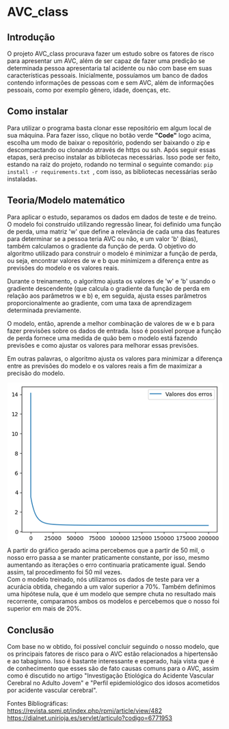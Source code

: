 # AVC_class
## Introdução
O projeto AVC_class procurava fazer um estudo sobre os fatores de risco para apresentar um AVC, além de ser capaz de fazer uma predição se determinada pessoa apresentaria tal acidente ou não com base em suas características pessoais. Inicialmente, possuíamos um banco de dados contendo informações de pessoas com e sem AVC, além de informações pessoais, como por exemplo gênero, idade, doenças, etc.

## Como instalar
Para utilizar o programa basta clonar esse repositório em algum local de sua máquina. Para fazer isso, clique no botão verde **"Code"** logo acima, escolha um modo de baixar o repositório, podendo ser baixando o zip e descompactando ou clonando através de https ou ssh. Após seguir essas etapas, será preciso instalar as bibliotecas necessárias. Isso pode ser feito, estando na raiz do projeto, rodando no terminal o seguinte comando:  `pip install -r requirements.txt `, com isso, as bibliotecas necessárias serão instaladas.

## Teoria/Modelo matemático
Para aplicar o estudo, separamos os dados em dados de teste e de treino. O modelo foi construído utilizando regressão linear, foi definido uma função de perda, uma matriz 'w' que define a relevância de cada uma das features para determinar se a pessoa teria AVC ou não, e um valor 'b' (bias), também calculamos o gradiente da função de perda. O objetivo do algoritmo utilizado para construir o modelo é minimizar a função de perda, ou seja, encontrar valores de w e b que minimizem a diferença entre as previsões do modelo e os valores reais.

Durante o treinamento, o algoritmo ajusta os valores de 'w' e 'b' usando o gradiente descendente (que calcula o gradiente da função de perda em relação aos parâmetros w e b) e, em seguida, ajusta esses parâmetros proporcionalmente ao gradiente, com uma taxa de aprendizagem determinada previamente.

O modelo, então, aprende a melhor combinação de valores de w e b para fazer previsões sobre os dados de entrada. Isso é possível porque a função de perda fornece uma medida de quão bem o modelo está fazendo previsões e como ajustar os valores para melhorar essas previsões.

Em outras palavras, o algoritmo ajusta os valores para minimizar a diferença entre as previsões do modelo e os valores reais a fim de maximizar a precisão do modelo.

<img src= "https://github.com/eriksoaress/AVC_class/blob/main/erros_200mil_interac.png">\
A partir do gráfico gerado acima percebemos que a partir de 50 mil, o nosso erro passa a se manter praticamente constante, por isso, mesmo aumentando as iterações o erro continuaria praticamente igual. Sendo assim, tal procedimento foi 50 mil vezes.\
Com o modelo treinado, nós utilizamos os dados de teste para ver a acurácia obtida, chegando a um valor superior a 70%. Também definimos uma hipótese nula, que é um modelo que sempre chuta no resultado mais recorrente, comparamos ambos os modelos e percebemos que o nosso foi superior em mais de 20%.
## Conclusão
Com base no w obtido, foi possível concluir seguindo o nosso modelo, que os principais fatores de risco para o AVC estão relacionados a hipertensão e ao tabagismo. Isso é bastante interessante e esperado, haja vista que é de conhecimento que esses são de fato causas comuns para o AVC, assim como é discutido no artigo "Investigação Etiológica do Acidente Vascular Cerebral no Adulto Jovem" e "Perfil epidemiológico dos idosos acometidos por acidente vascular cerebral".

Fontes Bibliográficas:
https://revista.spmi.pt/index.php/rpmi/article/view/482
https://dialnet.unirioja.es/servlet/articulo?codigo=6771953
